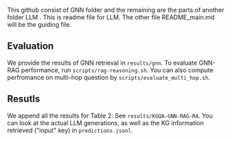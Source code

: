 This github consist of GNN folder and the remaining are the parts of another folder LLM .
This is readme file for LLM.
The other file README_main.md will be the guiding file.

## Evaluation
We provide the results of GNN retrieval in `results/gnn`. To evaluate GNN-RAG performance, run `scripts/rag-reasoning.sh`. 
You can also compute perfromance on multi-hop question by `scripts/evaluate_multi_hop.sh`. 


## Resutls

We append all the results for Table 2: See `results/KGQA-GNN-RAG-RA`. You can look at the actual LLM generations, as well as the KG information retrieved ("input" key) in `predictions.jsonl`.
